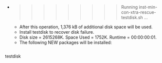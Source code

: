 * >>>>>>>>> Running inst-min-con-xtra-rescue-testdisk.sh ...
  * After this operation, 1,376 kB of additional disk space will be used.
  * Install testdisk to recover disk failure.
  * Disk size = 2615268K. Space Used = 1752K. Runtime = 00:00:00:01.
  * The following NEW packages will be installed:
  ```bash
testdisk
  ```
